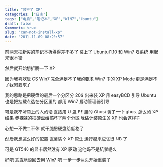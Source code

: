 ```yaml
---
title: "装不了 XP"
categories: ["日志"]
tags: ["电脑","笔记本","XP","WIN7","Ubuntu"]
draft: false
Comments: true
slug: "can-not-install-xp"
date: "2011-11-09 08:20:57"
---
```


前两天把新买的笔记本折腾得差不多了
装上了 Ubuntu11.10 和 Win7 双系统
用起来很不错

然后就开始想折腾一下 XP

因为我喜欢玩 CS
Win7 完全满足不了我的要求
Win7 下的 XP Mode 更是满足不了我的要求了

我的思路是把硬盘的最后一个分区分 20G 出来装 XP
用 easyBCD 引导
Ubuntu 也是把挂载点选在分区里的
都用 Win7 启动管理器引导

可是我不听网上的人的话
直接用 U 盘 PE 里的 Ghost 装了一个 ghost 怎么的 XP
结果
赤裸裸的把硬盘给搞坏了两个分区
我估计装原生的 XP 也会这样子

心想一不做二不休
就干脆把硬盘给低格了

然后我想这么好的配置
直接装个 XP 原生
运行起来应该很 NB 了

可是 GT540 的显卡居然没有 XP 驱动
这他妈不是坑爹呢么

好吧
乖乖地滚回去用 Win7 吧
一步一步从头开始重装了

